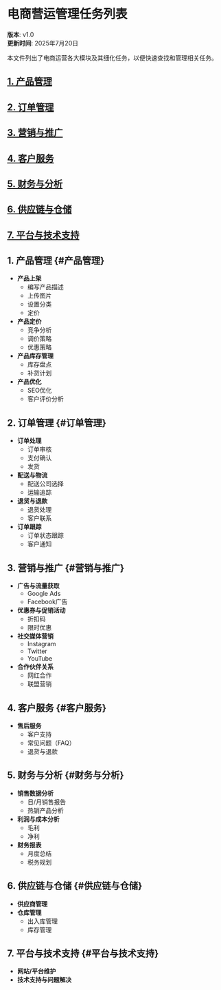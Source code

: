 
# 电商营运管理任务列表

**版本**: v1.0  
**更新时间**: 2025年7月20日

本文件列出了电商运营各大模块及其细化任务，以便快速查找和管理相关任务。

## [1. 产品管理](#产品管理)
## [2. 订单管理](#订单管理)
## [3. 营销与推广](#营销与推广)
## [4. 客户服务](#客户服务)
## [5. 财务与分析](#财务与分析)
## [6. 供应链与仓储](#供应链与仓储)
## [7. 平台与技术支持](#平台与技术支持)

## 1. 产品管理 {#产品管理}
- **产品上架**
  - 编写产品描述
  - 上传图片
  - 设置分类
  - 定价
- **产品定价**
  - 竞争分析
  - 调价策略
  - 优惠策略
- **产品库存管理**
  - 库存盘点
  - 补货计划
- **产品优化**
  - SEO优化
  - 客户评价分析

## 2. 订单管理 {#订单管理}
- **订单处理**
  - 订单审核
  - 支付确认
  - 发货
- **配送与物流**
  - 配送公司选择
  - 运输追踪
- **退货与退款**
  - 退货处理
  - 客户联系
- **订单跟踪**
  - 订单状态跟踪
  - 客户通知

## 3. 营销与推广 {#营销与推广}
- **广告与流量获取**
  - Google Ads
  - Facebook广告
- **优惠券与促销活动**
  - 折扣码
  - 限时优惠
- **社交媒体营销**
  - Instagram
  - Twitter
  - YouTube
- **合作伙伴关系**
  - 网红合作
  - 联盟营销

## 4. 客户服务 {#客户服务}
- **售后服务**
  - 客户支持
  - 常见问题（FAQ）
  - 退货与退款

## 5. 财务与分析 {#财务与分析}
- **销售数据分析**
  - 日/月销售报告
  - 热销产品分析
- **利润与成本分析**
  - 毛利
  - 净利
- **财务报表**
  - 月度总结
  - 税务规划

## 6. 供应链与仓储 {#供应链与仓储}
- **供应商管理**
- **仓库管理**
  - 出入库管理
  - 库存管理

## 7. 平台与技术支持 {#平台与技术支持}
- **网站/平台维护**
- **技术支持与问题解决**

